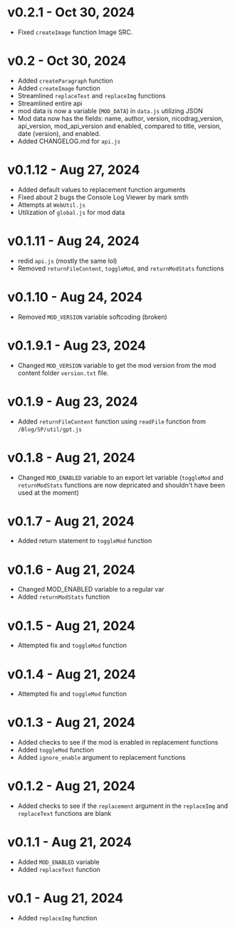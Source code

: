 # v0.2.1 - Oct 30, 2024
- Fixed `createImage` function Image SRC.

# v0.2 - Oct 30, 2024
- Added `createParagraph` function
- Added `createImage` function
- Streamlined `replaceText` and `replaceImg` functions
- Streamlined entire api
- mod data is now a variable (`MOD_DATA`) in `data.js` utilizing JSON
- Mod data now has the fields: name, author, version, nicodrag_version, api_version, mod_api_version and enabled, compared to title, version, date (version), and enabled.
- Added CHANGELOG.md for `api.js`

# v0.1.12 - Aug 27, 2024
- Added default values to replacement function arguments
- Fixed about 2 bugs the Console Log Viewer by mark smth
- Attempts at `WebUtil.js`
- Utilization of `global.js` for mod data

# v0.1.11 - Aug 24, 2024
- redid `api.js` (mostly the same lol)
- Removed `returnFileContent`, `toggleMod`, and `returnModStats` functions

# v0.1.10 - Aug 24, 2024
- Removed `MOD_VERSION` variable softcoding (broken)

# v0.1.9.1 - Aug 23, 2024
- Changed `MOD_VERSION` variable to get the mod version from the mod content folder `version.txt` file.

# v0.1.9 - Aug 23, 2024
- Added `returnFileContent` function using `readFile` function from `/Blog/SP/util/gpt.js`

# v0.1.8 - Aug 21, 2024
- Changed `MOD_ENABLED` variable to an export let variable (`toggleMod` and `returnModStats` functions are now depricated and shouldn't have been used at the moment)

# v0.1.7 - Aug 21, 2024
- Added return statement to `toggleMod` function

# v0.1.6 - Aug 21, 2024
- Changed MOD_ENABLED variable to a regular var
- Added `returnModStats` function

# v0.1.5 - Aug 21, 2024
- Attempted fix and `toggleMod` function

# v0.1.4 - Aug 21, 2024
- Attempted fix and `toggleMod` function

# v0.1.3 - Aug 21, 2024
- Added checks to see if the mod is enabled in replacement functions
- Added `toggleMod` function
- Added `ignore_enable` argument to replacement functions

# v0.1.2 - Aug 21, 2024
- Added checks to see if the `replacement` argument in the `replaceImg` and `replaceText` functions are blank

# v0.1.1 - Aug 21, 2024
- Added `MOD_ENABLED` variable
- Added `replaceText` function

# v0.1 - Aug 21, 2024
- Added `replaceImg` function